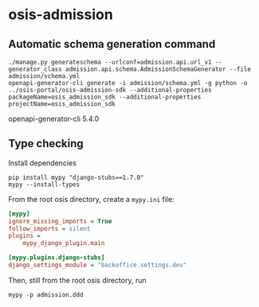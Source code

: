 
# osis-admission

## Automatic schema generation command

```console
./manage.py generateschema --urlconf=admission.api.url_v1 --generator_class admission.api.schema.AdmissionSchemaGenerator --file admission/schema.yml
openapi-generator-cli generate -i admission/schema.yml -g python -o ../osis-portal/osis-admission-sdk --additional-properties packageName=osis_admission_sdk --additional-properties projectName=osis_admission_sdk
```

openapi-generator-cli 5.4.0

## Type checking

Install dependencies

```shell
pip install mypy "django-stubs==1.7.0"
mypy --install-types
```

From the root osis directory, create a `mypy.ini` file:

```ini
[mypy]
ignore_missing_imports = True
follow_imports = silent
plugins =
    mypy_django_plugin.main

[mypy.plugins.django-stubs]
django_settings_module = "backoffice.settings.dev"
```

Then, still from the root osis directory, run

```shell
mypy -p admission.ddd
```
